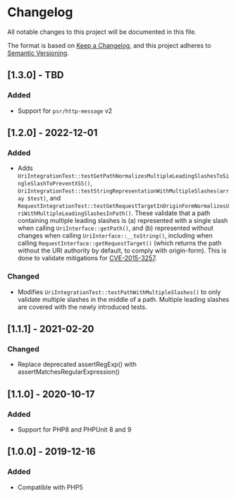 # Changelog

All notable changes to this project will be documented in this file.

The format is based on [Keep a Changelog](https://keepachangelog.com/en/1.0.0/),
and this project adheres to [Semantic Versioning](https://semver.org/spec/v2.0.0.html).

## [1.3.0] - TBD

### Added

- Support for `psr/http-message` v2

## [1.2.0] - 2022-12-01

### Added

- Adds `UriIntegrationTest::testGetPathNormalizesMultipleLeadingSlashesToSingleSlashToPreventXSS()`, `UriIntegrationTest::testStringRepresentationWithMultipleSlashes(array $test)`, and `RequestIntegrationTest::testGetRequestTargetInOriginFormNormalizesUriWithMultipleLeadingSlashesInPath()`.
  These validate that a path containing multiple leading slashes is (a) represented with a single slash when calling `UriInterface::getPath()`, and (b) represented without changes when calling `UriInterface::__toString()`, including when calling `RequestInterface::getRequestTarget()` (which returns the path without the URI authority by default, to comply with origin-form).
  This is done to validate mitigations for [CVE-2015-3257](https://cve.mitre.org/cgi-bin/cvename.cgi?name=CVE-2015-3257).

### Changed

- Modifies `UriIntegrationTest::testPathWithMultipleSlashes()` to only validate multiple slashes in the middle of a path.
  Multiple leading slashes are covered with the newly introduced tests.


## [1.1.1] - 2021-02-20

### Changed

- Replace deprecated assertRegExp() with assertMatchesRegularExpression()

## [1.1.0] - 2020-10-17

### Added

- Support for PHP8 and PHPUnit 8 and 9

## [1.0.0] - 2019-12-16

### Added
- Compatible with PHP5
